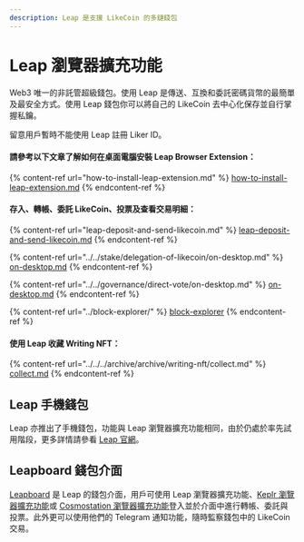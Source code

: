```yaml
---
description: Leap 是支援 LikeCoin 的多鏈錢包
---
```


# Leap 瀏覽器擴充功能

Web3 唯一的非託管超級錢包。使用 Leap 是傳送、互換和委託密碼貨幣的最簡單及最安全方式。使用 Leap 錢包你可以將自己的 LikeCoin 去中心化保存並自行掌握私鑰。

留意用戶暫時不能使用 Leap 註冊 Liker ID。

#### 請參考以下文章了解如何在桌面電腦安裝 Leap Browser Extension：

{% content-ref url="how-to-install-leap-extension.md" %}
[how-to-install-leap-extension.md](how-to-install-leap-extension.md)
{% endcontent-ref %}

#### 存入、轉帳、委託 LikeCoin、投票及查看交易明細：

{% content-ref url="leap-deposit-and-send-likecoin.md" %}
[leap-deposit-and-send-likecoin.md](leap-deposit-and-send-likecoin.md)
{% endcontent-ref %}

{% content-ref url="../../stake/delegation-of-likecoin/on-desktop.md" %}
[on-desktop.md](../../stake/delegation-of-likecoin/on-desktop.md)
{% endcontent-ref %}

{% content-ref url="../../governance/direct-vote/on-desktop.md" %}
[on-desktop.md](../../governance/direct-vote/on-desktop.md)
{% endcontent-ref %}

{% content-ref url="../block-explorer/" %}
[block-explorer](../block-explorer/)
{% endcontent-ref %}

#### 使用 Leap 收藏 Writing NFT：

{% content-ref url="../../../archive/archive/writing-nft/collect.md" %}
[collect.md](../../../archive/archive/writing-nft/collect.md)
{% endcontent-ref %}

## Leap 手機錢包

Leap 亦推出了手機錢包，功能與 Leap 瀏覽器擴充功能相同，由於仍處於率先試用階段，更多詳情請參看 [Leap 官網](https://www.leapwallet.io/)。

## Leapboard 錢包介面

[Leapboard](https://cosmos.leapwallet.io/) 是 Leap 的錢包介面，用戶可使用 Leap 瀏覽器擴充功能、[Keplr 瀏覽器擴充功能](../keplr/)或 [Cosmostation 瀏覽器擴充功能](../cosmostation/)登入並於介面中進行轉帳、委託與投票。此外更可以使用他們的 Telegram 通知功能，隨時監察錢包中的 LikeCoin 交易。
